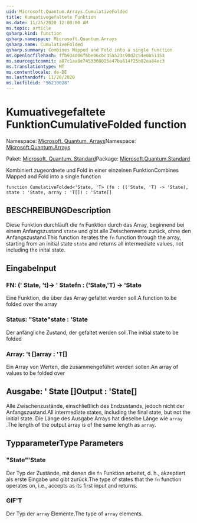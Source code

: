 ```yaml
---
uid: Microsoft.Quantum.Arrays.CumulativeFolded
title: Kumuativegefaltete Funktion
ms.date: 11/25/2020 12:00:00 AM
ms.topic: article
qsharp.kind: function
qsharp.namespace: Microsoft.Quantum.Arrays
qsharp.name: CumulativeFolded
qsharp.summary: Combines Mapped and Fold into a single function
ms.openlocfilehash: ffb934d06f6be06cbc35a523c90d2c54e0a51353
ms.sourcegitcommit: a87c1aa8e7453360025e47ba614f25b02ea84ec3
ms.translationtype: MT
ms.contentlocale: de-DE
ms.lasthandoff: 11/26/2020
ms.locfileid: "96210028"
---
```

# <a name="cumulativefolded-function"></a><span data-ttu-id="d08d8-102">Kumuativegefaltete Funktion</span><span class="sxs-lookup"><span data-stu-id="d08d8-102">CumulativeFolded function</span></span>

<span data-ttu-id="d08d8-103">Namespace: [Microsoft. Quantum. Arrays](xref:Microsoft.Quantum.Arrays)</span><span class="sxs-lookup"><span data-stu-id="d08d8-103">Namespace: [Microsoft.Quantum.Arrays](xref:Microsoft.Quantum.Arrays)</span></span>

<span data-ttu-id="d08d8-104">Paket: [Microsoft. Quantum. Standard](https://nuget.org/packages/Microsoft.Quantum.Standard)</span><span class="sxs-lookup"><span data-stu-id="d08d8-104">Package: [Microsoft.Quantum.Standard](https://nuget.org/packages/Microsoft.Quantum.Standard)</span></span>


<span data-ttu-id="d08d8-105">Kombiniert zugeordnete und Fold in einer einzelnen Funktion</span><span class="sxs-lookup"><span data-stu-id="d08d8-105">Combines Mapped and Fold into a single function</span></span>

```qsharp
function CumulativeFolded<'State, 'T> (fn : (('State, 'T) -> 'State), state : 'State, array : 'T[]) : 'State[]
```


## <a name="description"></a><span data-ttu-id="d08d8-106">BESCHREIBUNG</span><span class="sxs-lookup"><span data-stu-id="d08d8-106">Description</span></span>

<span data-ttu-id="d08d8-107">Diese Funktion durchläuft die `fn` Funktion durch das Array, beginnend bei einem Anfangszustand `state` und gibt alle Zwischenwerte zurück, ohne den Anfangszustand.</span><span class="sxs-lookup"><span data-stu-id="d08d8-107">This function iterates the `fn` function through the array, starting from an initial state `state` and returns all intermediate values, not including the inital state.</span></span>

## <a name="input"></a><span data-ttu-id="d08d8-108">Eingabe</span><span class="sxs-lookup"><span data-stu-id="d08d8-108">Input</span></span>

### <a name="fn--statet---state"></a><span data-ttu-id="d08d8-109">FN: (' State, 't)-> ' State</span><span class="sxs-lookup"><span data-stu-id="d08d8-109">fn : ('State,'T) -> 'State</span></span>

<span data-ttu-id="d08d8-110">Eine Funktion, die über das Array gefaltet werden soll.</span><span class="sxs-lookup"><span data-stu-id="d08d8-110">A function to be folded over the array</span></span>


### <a name="state--state"></a><span data-ttu-id="d08d8-111">Status: "State"</span><span class="sxs-lookup"><span data-stu-id="d08d8-111">state : 'State</span></span>

<span data-ttu-id="d08d8-112">Der anfängliche Zustand, der gefaltet werden soll.</span><span class="sxs-lookup"><span data-stu-id="d08d8-112">The initial state to be folded</span></span>


### <a name="array--t"></a><span data-ttu-id="d08d8-113">Array: 't []</span><span class="sxs-lookup"><span data-stu-id="d08d8-113">array : 'T[]</span></span>

<span data-ttu-id="d08d8-114">Ein Array von Werten, die zusammengeführt werden sollen.</span><span class="sxs-lookup"><span data-stu-id="d08d8-114">An array of values to be folded over</span></span>



## <a name="output--state"></a><span data-ttu-id="d08d8-115">Ausgabe: ' State []</span><span class="sxs-lookup"><span data-stu-id="d08d8-115">Output : 'State[]</span></span>

<span data-ttu-id="d08d8-116">Alle Zwischenzustände, einschließlich des Endzustands, jedoch nicht der Anfangszustand.</span><span class="sxs-lookup"><span data-stu-id="d08d8-116">All intermediate states, including the final state, but not the initial state.</span></span>
<span data-ttu-id="d08d8-117">Die Länge des Ausgabe Arrays hat dieselbe Länge wie `array` .</span><span class="sxs-lookup"><span data-stu-id="d08d8-117">The length of the output array is of the same length as `array`.</span></span>

## <a name="type-parameters"></a><span data-ttu-id="d08d8-118">Typparameter</span><span class="sxs-lookup"><span data-stu-id="d08d8-118">Type Parameters</span></span>

### <a name="state"></a><span data-ttu-id="d08d8-119">"State"</span><span class="sxs-lookup"><span data-stu-id="d08d8-119">'State</span></span>

<span data-ttu-id="d08d8-120">Der Typ der Zustände, mit denen die `fn` Funktion arbeitet, d. h., akzeptiert als erste Eingabe und gibt zurück.</span><span class="sxs-lookup"><span data-stu-id="d08d8-120">The type of states that the `fn` function operates on, i.e., accepts as its first input and returns.</span></span>
### <a name="t"></a><span data-ttu-id="d08d8-121">GIF</span><span class="sxs-lookup"><span data-stu-id="d08d8-121">'T</span></span>

<span data-ttu-id="d08d8-122">Der Typ der `array` Elemente.</span><span class="sxs-lookup"><span data-stu-id="d08d8-122">The type of `array` elements.</span></span>